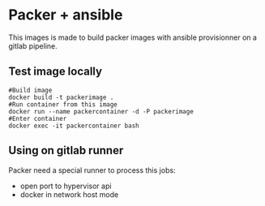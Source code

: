 # Packer + ansible

This images is made to build packer images with ansible provisionner on a gitlab pipeline.

## Test image locally

```
#Build image
docker build -t packerimage . 
#Run container from this image
docker run --name packercontainer -d -P packerimage
#Enter container
docker exec -it packercontainer bash
```


## Using on gitlab runner

Packer need a special runner to process this jobs:

- open port to hypervisor api
- docker in network host mode
